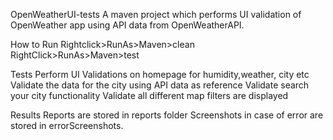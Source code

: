 OpenWeatherUI-tests
A maven project which performs UI validation of OpenWeather app using API data from OpenWeatherAPI.

How to Run
Rightclick>RunAs>Maven>clean
RightClick>RunAs>Maven>test

Tests
Perform UI Validations on homepage for humidity,weather, city etc
Validate the data for the city using API data as reference
Validate search your city functionality
Validate all different map filters are displayed

Results
Reports are stored in reports folder
Screenshots in case of error are stored in errorScreenshots.
